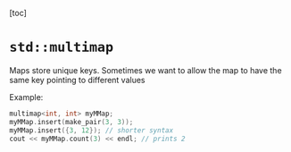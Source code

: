 [toc]

# `std::multimap`

Maps store unique keys. Sometimes we want to allow the map to have the same key pointing to different values

Example:

```cpp
multimap<int, int> myMMap;
myMMap.insert(make_pair(3, 3));
myMMap.insert({3, 12}); // shorter syntax
cout << myMMap.count(3) << endl; // prints 2
```




